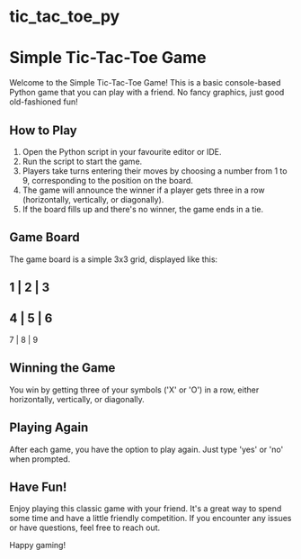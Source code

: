 # tic_tac_toe_py

# Simple Tic-Tac-Toe Game

Welcome to the Simple Tic-Tac-Toe Game! This is a basic console-based Python game that you can play with a friend. No fancy graphics, just good old-fashioned fun!

## How to Play

1. Open the Python script in your favourite editor or IDE.
2. Run the script to start the game.
3. Players take turns entering their moves by choosing a number from 1 to 9, corresponding to the position on the board.
4. The game will announce the winner if a player gets three in a row (horizontally, vertically, or diagonally).
5. If the board fills up and there's no winner, the game ends in a tie.

## Game Board

The game board is a simple 3x3 grid, displayed like this:

 1 | 2 | 3 
-----------
 4 | 5 | 6 
-----------
 7 | 8 | 9 


## Winning the Game

You win by getting three of your symbols ('X' or 'O') in a row, either horizontally, vertically, or diagonally.

## Playing Again

After each game, you have the option to play again. Just type 'yes' or 'no' when prompted.

## Have Fun!

Enjoy playing this classic game with your friend. It's a great way to spend some time and have a little friendly competition. If you encounter any issues or have questions, feel free to reach out.

Happy gaming!
